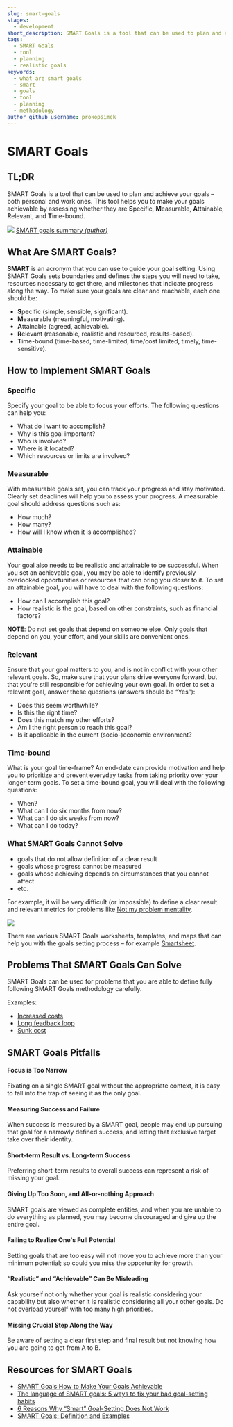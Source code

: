 ```yaml
---
slug: smart-goals
stages:
  - development
short_description: SMART Goals is a tool that can be used to plan and achieve your goals – both personal and work ones. This tool helps you to make your goals achievable by assessing whether they are Specific, Measurable, Attainable, Relevant, and Time-bound.
tags:
  - SMART Goals
  - tool
  - planning
  - realistic goals
keywords:
  - what are smart goals
  - smart
  - goals
  - tool
  - planning
  - methodology
author_github_username: prokopsimek
---
```


# SMART Goals

## TL;DR

SMART Goals is a tool that can be used to plan and achieve your goals – both personal and work ones. This tool helps you to make your goals achievable by assessing whether they are **S**pecific, **M**easurable, **A**ttainable, **R**elevant, and **T**ime-bound.

![](/files/smart3.png)
[SMART goals summary *(author)*](https://dxheroes.io)

## What Are SMART Goals?

**SMART** is an acronym that you can use to guide your goal setting. Using SMART Goals sets boundaries and defines the steps you will need to take, resources necessary to get there, and milestones that indicate progress along the way. To make sure your goals are clear and reachable, each one should be:

- **S**pecific (simple, sensible, significant).
- **M**easurable (meaningful, motivating).
- **A**ttainable (agreed, achievable).
- **R**elevant (reasonable, realistic and resourced, results-based).
- **T**ime-bound (time-based, time-limited, time/cost limited, timely, time-sensitive).

## How to Implement SMART Goals

### Specific

Specify your goal to be able to focus your efforts. The following questions can help you:

- What do I want to accomplish?
- Why is this goal important?
- Who is involved?
- Where is it located?
- Which resources or limits are involved?

### Measurable

With measurable goals set, you can track your progress and stay motivated. Clearly set deadlines will help you to assess your progress.
A measurable goal should address questions such as:

- How much?
- How many?
- How will I know when it is accomplished?

### Attainable

Your goal also needs to be realistic and attainable to be successful. When you set an achievable goal, you may be able to identify previously overlooked opportunities or resources that can bring you closer to it.
To set an attainable goal, you will have to deal with the following questions:

- How can I accomplish this goal?
- How realistic is the goal, based on other constraints, such as financial factors?

**NOTE**: Do not set goals that depend on someone else. Only goals that depend on you, your effort, and your skills are convenient ones.

### Relevant

Ensure that your goal matters to you, and is not in conflict with your other relevant goals. So, make sure that your plans drive everyone forward, but that you're still responsible for achieving your own goal.
In order to set a relevant goal, answer these questions (answers should be “Yes”):

- Does this seem worthwhile?
- Is this the right time?
- Does this match my other efforts?
- Am I the right person to reach this goal?
- Is it applicable in the current (socio-)economic environment?

### Time-bound

What is your goal time-frame? An end-date can provide motivation and help you to prioritize and prevent everyday tasks from taking priority over your longer-term goals.
To set a time-bound goal, you will deal with the following questions:

- When?
- What can I do six months from now?
- What can I do six weeks from now?
- What can I do today?

### What SMART Goals Cannot Solve

- goals that do not allow definition of a clear result
- goals whose progress cannot be measured
- goals whose achieving depends on circumstances that you cannot affect
- etc.

For example, it will be very difficult (or impossible) to define a clear result and relevant metrics for problems like [Not my problem mentality](/problems/not-my-problem-mentality).

![](/files/smart_templ1b.png)

There are various SMART Goals worksheets, templates, and maps that can help you with the goals setting process – for example [Smartsheet](https://www.smartsheet.com/blog/essential-guide-writing-smart-goals).

## Problems That SMART Goals Can Solve

SMART Goals can be used for problems that you are able to define fully following SMART Goals methodology carefully.

Examples:

- [Increased costs](/problems/increased-cost)
- [Long feadback loop](/problems/long-feedback-loops)
- [Sunk cost](/problems/sunk-cost)

## SMART Goals Pitfalls

#### Focus is Too Narrow
Fixating on a single SMART goal without the appropriate context, it is easy to fall into the trap of seeing it as the only goal.

#### Measuring Success and Failure
When success is measured by a SMART goal, people may end up pursuing that goal for a narrowly defined success, and letting that exclusive target take over their identity.

#### Short-term Result vs. Long-term Success
Preferring short-term results to overall success can represent a risk of missing your goal.

#### Giving Up Too Soon, and All-or-nothing Approach
SMART goals are viewed as complete entities, and when you are unable to do everything as planned, you may become discouraged and give up the entire goal.

#### Failing to Realize One's Full Potential
Setting goals that are too easy will not move you to achieve more than your minimum potential; so could you miss the opportunity for growth.

#### “Realistic” and “Achievable” Can Be Misleading
Ask yourself not only whether your goal is realistic considering your capability but also whether it is realistic considering all your other goals. Do not overload yourself with too many high priorities.

#### Missing Crucial Step Along the Way
Be aware of setting a clear first step and final result but not knowing how you are going to get from A to B.

## Resources for SMART Goals

- [SMART Goals:How to Make Your Goals Achievable](https://www.mindtools.com/pages/article/smart-goals.htm)
- [The language of SMART goals: 5 ways to fix your bad goal-setting habits](https://blog.rescuetime.com/smart-goals-examples/)
- [6 Reasons Why “Smart” Goal-Setting Does Not Work](https://www.foundrymag.com/issues-and-ideas/article/21931645/6-reasons-why-smart-goalsetting-does-not-work)
- [SMART Goals: Definition and Examples](https://www.indeed.com/career-advice/career-development/smart-goals)
